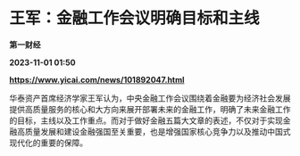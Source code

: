 # 王军：金融工作会议明确目标和主线
**第一财经**

**2023-11-01 01:50**

**https://www.yicai.com/news/101892047.html**

华泰资产首席经济学家王军认为，中央金融工作会议围绕着金融要为经济社会发展提供高质量服务的核心和大方向来展开部署未来的金融工作，明确了未来金融工作的目标，主线以及工作重点。而对于做好金融五篇大文章的表述，不仅对于实现金融高质量发展和建设金融强国至关重要，也是增强国家核心竞争力以及推动中国式现代化的重要的保障。